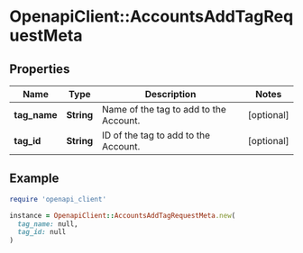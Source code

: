 # OpenapiClient::AccountsAddTagRequestMeta

## Properties

| Name | Type | Description | Notes |
| ---- | ---- | ----------- | ----- |
| **tag_name** | **String** | Name of the tag to add to the Account. | [optional] |
| **tag_id** | **String** | ID of the tag to add to the Account. | [optional] |

## Example

```ruby
require 'openapi_client'

instance = OpenapiClient::AccountsAddTagRequestMeta.new(
  tag_name: null,
  tag_id: null
)
```

